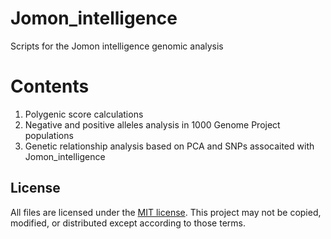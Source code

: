 Jomon_intelligence
===================
Scripts for the Jomon intelligence genomic analysis


# Contents

1. Polygenic score calculations
2. Negative and positive alleles analysis in 1000 Genome Project populations
3. Genetic relationship analysis based on PCA and SNPs assocaited with Jomon_intelligence



## License
All files are licensed under the [MIT license](http://opensource.org/licenses/MIT). This project may not be copied, modified, or distributed except according to those terms.
